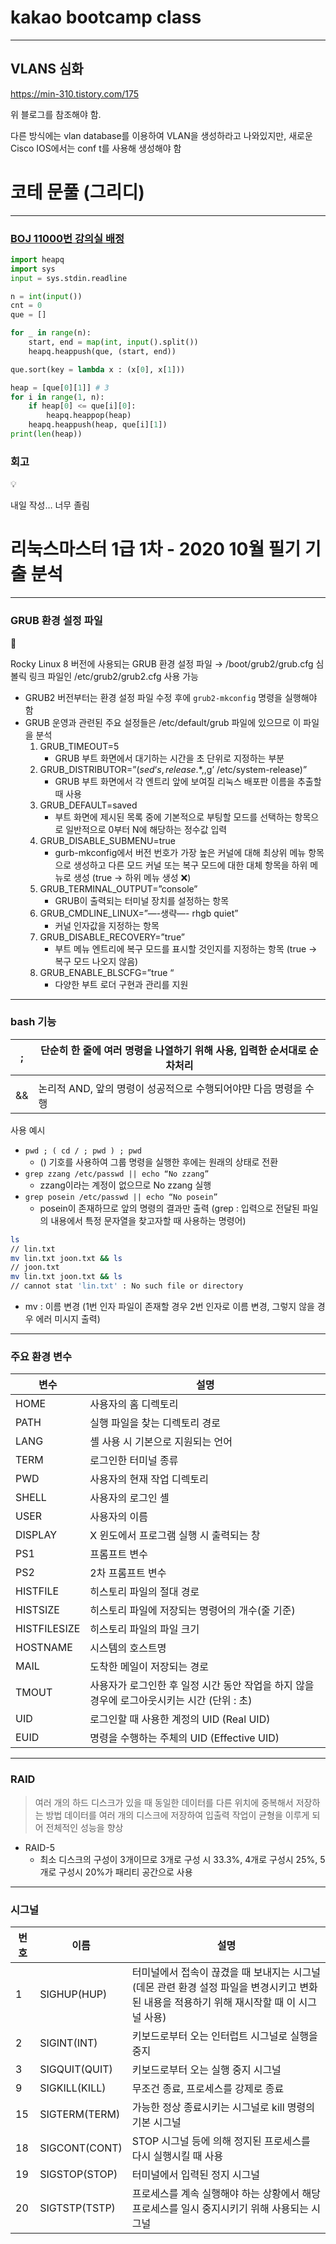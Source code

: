 # kakao bootcamp class

---

## VLANS 심화

https://min-310.tistory.com/175

위 블로그를 참조해야 함.

다른 방식에는 vlan database를 이용하여 VLAN을 생성하라고 나와있지만, 새로운 Cisco IOS에서는 conf t를 사용해 생성해야 함

# 코테 문풀 (그리디)

---

### [BOJ 11000번 강의실 배정](https://www.acmicpc.net/problem/11000)

```python
import heapq
import sys
input = sys.stdin.readline

n = int(input())
cnt = 0
que = []

for _ in range(n):
    start, end = map(int, input().split())
    heapq.heappush(que, (start, end))

que.sort(key = lambda x : (x[0], x[1]))

heap = [que[0][1]] # 3
for i in range(1, n):
    if heap[0] <= que[i][0]:
        heapq.heappop(heap)
    heapq.heappush(heap, que[i][1])
print(len(heap))
```

### 회고

<aside>
💡

내일 작성… 너무 졸림

</aside>

# 리눅스마스터 1급 1차 - 2020 10월 필기 기출 분석

---

### GRUB 환경 설정 파일

<aside>
📖

Rocky Linux 8 버전에 사용되는 GRUB 환경 설정 파일 → /boot/grub2/grub.cfg
심볼릭 링크 파일인 /etc/grub2/grub2.cfg 사용 가능

</aside>

- GRUB2 버전부터는 환경 설정 파일 수정 후에 `grub2-mkconfig` 명령을 실행해야 함
- GRUB 운영과 관련된 주요 설정들은 /etc/default/grub 파일에 있으므로 이 파일을 분석
    1. GRUB_TIMEOUT=5
        - GRUB 부트 화면에서 대기하는 시간을 초 단위로 지정하는 부분
    2. GRUB_DISTRIBUTOR=”$(sed ‘s, release .*$,,g’ /etc/system-release)”
        - GRUB 부트 화면에서 각 엔트리 앞에 보여질 리눅스 배포판 이름을 추출할 때 사용
    3. GRUB_DEFAULT=saved
        - 부트 화면에 제시된 목록 중에 기본적으로 부팅할 모드를 선택하는 항목으로 일반적으로 0부터 N에 해당하는 정수값 입력
    4. GRUB_DISABLE_SUBMENU=true
        - gurb-mkconfig에서 버전 번호가 가장 높은 커널에 대해 최상위 메뉴 항목으로 생성하고 다른 모드 커널 또는 복구 모드에 대한 대체 항목을 하위 메뉴로 생성 (true → 하위 메뉴 생성 ❌)
    5. GRUB_TERMINAL_OUTPUT=”console”
        - GRUB이 출력되는 터미널 장치를 설정하는 항목
    6. GRUB_CMDLINE_LINUX=”—-생략—- rhgb quiet”
        - 커널 인자값을 지정하는 항목
    7. GRUB_DISABLE_RECOVERY=”true”
        - 부트 메뉴 엔트리에 복구 모드를 표시할 것인지를 지정하는 항목 (true → 복구 모드 나오지 않음)
    8. GRUB_ENABLE_BLSCFG=”true “
        - 다양한 부트 로더 구현과 관리를 지원

---

### bash 기능

| ; | 단순히 한 줄에 여러 명령을 나열하기 위해 사용, 입력한 순서대로 순차처리 |
| --- | --- |
| || | 논리적 OR, 앞 명령이 성공이면 결과 출력, 그렇지 않으면 뒤의 명령을 실행하여 결과 출력 |
| && | 논리적 AND, 앞의 명령이 성공적으로 수행되어야먄 다음 명령을 수행 |

사용 예시

- `pwd ; ( cd / ; pwd ) ; pwd`
    - () 기호를 사용하여 그룹 명령을 실행한 후에는 원래의 상태로 전환
- `grep zzang /etc/passwd || echo “No zzang”`
    - zzang이라는 계정이 없으므로 No zzang 실행
- `grep posein /etc/passwd || echo “No posein”`
    - posein이 존재하므로 앞의 명령의 결과만 출력 (grep : 입력으로 전달된 파일의 내용에서 특정 문자열을 찾고자할 때 사용하는 명령어)

```bash
ls
// lin.txt
mv lin.txt joon.txt && ls
// joon.txt
mv lin.txt joon.txt && ls
// cannot stat 'lin.txt' : No such file or directory
```

- mv : 이름 변경 (1번 인자 파일이 존재할 경우 2번 인자로 이름 변경, 그렇지 않을 경우 에러 미시지 출력)

---

### 주요 환경 변수

| 변수 | 설명 |
| --- | --- |
| HOME | 사용자의 홈 디렉토리 |
| PATH | 실행 파일을 찾는 디렉토리 경로 |
| LANG | 셸 사용 시 기본으로 지원되는 언어 |
| TERM | 로그인한 터미널 종류 |
| PWD | 사용자의 현재 작업 디렉토리 |
| SHELL | 사용자의 로그인 셸 |
| USER | 사용자의 이름 |
| DISPLAY | X 윈도에서 프로그램 실행 시 출력되는 창 |
| PS1 | 프롬프트 변수 |
| PS2 | 2차 프롬프트 변수 |
| HISTFILE | 히스토리 파일의 절대 경로 |
| HISTSIZE | 히스토리 파일에 저장되는 명령어의 개수(줄 기준) |
| HISTFILESIZE | 히스토리 파일의 파일 크기 |
| HOSTNAME | 시스템의 호스트명 |
| MAIL | 도착한 메일이 저장되는 경로 |
| TMOUT | 사용자가 로그인한 후 일정 시간 동안 작업을 하지 않을 경우에 로그아웃시키는 시간 (단위 : 초) |
| UID | 로그인할 때 사용한 계정의 UID (Real UID) |
| EUID | 명령을 수행하는 주체의 UID (Effective UID) |

---

### RAID

> 여러 개의 하드 디스크가 있을 때 동일한 데이터를 다른 위치에 중복해서 저장하는 방법
데이터를 여러 개의 디스크에 저장하여 입출력 작업이 균형을 이루게 되어 전체적인 성능을 향상
> 
- RAID-5
    - 최소 디스크의 구성이 3개이므로 3개로 구성 시 33.3%, 4개로 구성시 25%, 5개로 구성시 20%가 패리티 공간으로 사용

---

### 시그널

| 번호 | 이름 | 설명 |
| --- | --- | --- |
| 1 | SIGHUP(HUP) | 터미널에서 접속이 끊겼을 때 보내지는 시그널 (데몬 관련 환경 설정 파일을 변경시키고 변화된 내용을 적용하기 위해 재시작할 때 이 시그널 사용) |
| 2 | SIGINT(INT) | 키보드로부터 오는 인터럽트 시그널로 실행을 중지 |
| 3 | SIGQUIT(QUIT) | 키보드로부터 오는 실행 중지 시그널 |
| 9 | SIGKILL(KILL) | 무조건 종료, 프로세스를 강제로 종료 |
| 15 | SIGTERM(TERM) | 가능한 정상 종료시키는 시그널로 kill 명령의 기본 시그널 |
| 18 | SIGCONT(CONT) | STOP 시그널 등에 의해 정지된 프로세스를 다시 실행시킬 때 사용 |
| 19 | SIGSTOP(STOP) | 터미널에서 입력된 정지 시그널 |
| 20 | SIGTSTP(TSTP) | 프로세스를 계속 실행해야 하는 상황에서 해당 프로세스를 일시 중지시키기 위해 사용되는 시그널 |
